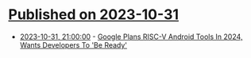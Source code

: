 # [Published on 2023-10-31](index.md)

* [2023-10-31, 21:00:00](https://developers.slashdot.org/story/23/10/31/2059206/google-plans-risc-v-android-tools-in-2024-wants-developers-to-be-ready?utm_source=rss1.0mainlinkanon&utm_medium=feed) - [Google Plans RISC-V Android Tools In 2024, Wants Developers To 'Be Ready'](https://developers.slashdot.org/story/23/10/31/2059206/google-plans-risc-v-android-tools-in-2024-wants-developers-to-be-ready?utm_source=rss1.0mainlinkanon&utm_medium=feed)
